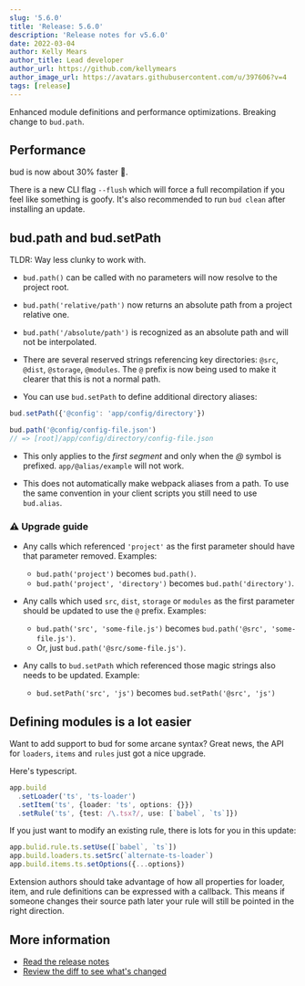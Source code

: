 ```yaml
---
slug: '5.6.0'
title: 'Release: 5.6.0'
description: 'Release notes for v5.6.0'
date: 2022-03-04
author: Kelly Mears
author_title: Lead developer
author_url: https://github.com/kellymears
author_image_url: https://avatars.githubusercontent.com/u/397606?v=4
tags: [release]
---
```


Enhanced module definitions and performance optimizations. Breaking change to `bud.path`.

<!--truncate-->

## Performance

bud is now about 30% faster 🎉.

There is a new CLI flag `--flush` which will force a full recompilation if you feel like something is goofy. It's also recommended to run `bud clean` after installing an update.

## **bud.path** and **bud.setPath**

TLDR: Way less clunky to work with.

- `bud.path()` can be called with no parameters will now resolve to the project root.

- `bud.path('relative/path')` now returns an absolute path from a project relative one.

- `bud.path('/absolute/path')` is recognized as an absolute path and will not be interpolated.

- There are several reserved strings referencing key directories: `@src`, `@dist`, `@storage`, `@modules`. The `@` prefix is now being used to make it clearer that this is not a normal path.

- You can use `bud.setPath` to define additional directory aliases:

```ts
bud.setPath({'@config': 'app/config/directory'})

bud.path('@config/config-file.json')
// => [root]/app/config/directory/config-file.json
```

- This only applies to the _first segment_ and only when the _@_ symbol is prefixed. `app/@alias/example` will not work.

- This does not automatically make webpack aliases from a path. To use the same convention in your client scripts you still need to use `bud.alias`.

### ⚠️ Upgrade guide

- Any calls which referenced `'project'` as the first parameter should have that parameter removed. Examples:

  - `bud.path('project')` becomes `bud.path()`.
  - `bud.path('project', 'directory')` becomes `bud.path('directory')`.

- Any calls which used `src`, `dist`, `storage` or `modules` as the first parameter should be updated to use the `@` prefix. Examples:

  - `bud.path('src', 'some-file.js')` becomes `bud.path('@src', 'some-file.js')`.
  - Or, just `bud.path('@src/some-file.js')`.

- Any calls to `bud.setPath` which referenced those magic strings also needs to be updated. Example:
  - `bud.setPath('src', 'js')` becomes `bud.setPath('@src', 'js')`

## Defining modules is a lot easier

Want to add support to bud for some arcane syntax? Great news, the API for `loaders`, `items` and `rules` just got a nice upgrade.

Here's typescript.

```ts
app.build
  .setLoader('ts', 'ts-loader')
  .setItem('ts', {loader: 'ts', options: {}})
  .setRule('ts', {test: /\.tsx?/, use: [`babel`, `ts`]})
```

If you just want to modify an existing rule, there is lots for you in this update:

```ts
app.bulid.rule.ts.setUse([`babel`, `ts`])
app.build.loaders.ts.setSrc(`alternate-ts-loader`)
app.build.items.ts.setOptions({...options})
```

Extension authors should take advantage of how all properties for loader, item, and rule definitions can be expressed with a callback. This means if someone changes their source path later your rule will still be pointed in the right direction.

## More information

- [Read the release notes](/releases/5.6.0)
- [Review the diff to see what's changed](https://github.com/roots/bud/compare/v5.4.0...v5.6.0)
